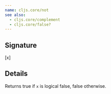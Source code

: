 ```yaml
---
name: cljs.core/not
see also:
  - cljs.core/complement
  - cljs.core/false?
---
```


## Signature
[x]


## Details

Returns true if `x` is logical false, false otherwise.
